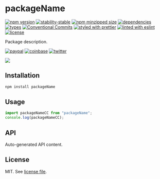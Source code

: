# packageName

[![npm version](https://img.shields.io/npm/v/packageName)](https://www.npmjs.com/package/packageName)
[![stability-stable](https://img.shields.io/badge/stability-stable-green.svg)](https://www.npmjs.com/package/packageName)
[![npm minzipped size](https://img.shields.io/bundlephobia/minzip/packageName)](https://www.npmjs.com/package/packageName)
[![dependencies](https://img.shields.io/david/gitHubUsername/packageName)](https://github.com/gitHubUsername/packageName/blob/main/package.json)
[![types](https://img.shields.io/npm/types/packageName)](https://github.com/microsoft/TypeScript)
[![Conventional Commits](https://img.shields.io/badge/Conventional%20Commits-1.0.0-fa6673.svg)](https://conventionalcommits.org)
[![styled with prettier](https://img.shields.io/badge/styled_with-Prettier-f8bc45.svg?logo=prettier)](https://github.com/prettier/prettier)
[![linted with eslint](https://img.shields.io/badge/linted_with-ES_Lint-4B32C3.svg?logo=eslint)](https://github.com/eslint/eslint)
[![license](https://img.shields.io/github/license/gitHubUsername/packageName)](https://github.com/gitHubUsername/packageName/blob/main/LICENSE.md)

Package description.

[![paypal](https://img.shields.io/badge/donate-paypal-informational?logo=paypal)](https://paypal.me/dmnsgn)
[![coinbase](https://img.shields.io/badge/donate-coinbase-informational?logo=coinbase)](https://commerce.coinbase.com/checkout/56cbdf28-e323-48d8-9c98-7019e72c97f3)
[![twitter](https://img.shields.io/twitter/follow/dmnsgn?style=social)](https://twitter.com/dmnsgn)

![](https://raw.githubusercontent.com/gitHubUsername/packageName/main/screenshot.gif)

## Installation

```bash
npm install packageName
```

## Usage

```js
import packageNameCC from "packageName";
console.log(packageNameCC);
```

## API

<!-- api-start -->

Auto-generated API content.

<!-- api-end -->

## License

MIT. See [license file](https://github.com/gitHubUsername/packageName/blob/main/LICENSE.md).
